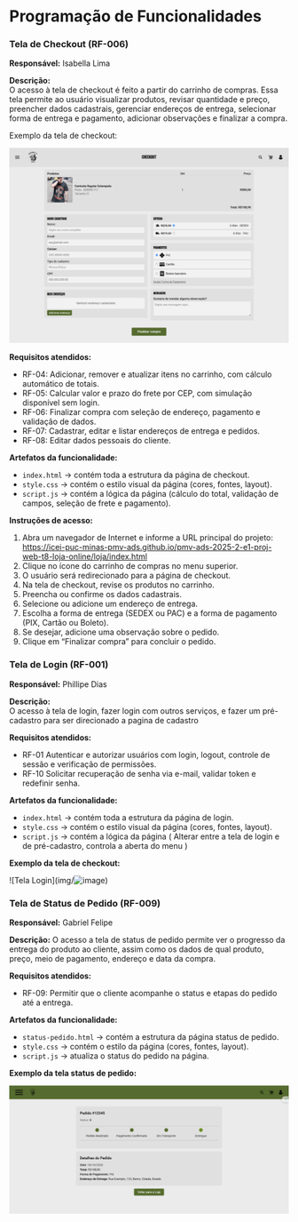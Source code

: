 # Programação de Funcionalidades

### Tela de Checkout (RF-006)  
**Responsável:** Isabella Lima

**Descrição:**  
O acesso à tela de checkout é feito a partir do carrinho de compras. Essa tela permite ao usuário visualizar produtos, revisar quantidade e preço, preencher dados cadastrais, gerenciar endereços de entrega, selecionar forma de entrega e pagamento, adicionar observações e finalizar a compra. 

Exemplo da tela de checkout:

![Tela Checkout](img/screencapture-checkout.png)

**Requisitos atendidos:**  
- RF-04: Adicionar, remover e atualizar itens no carrinho, com cálculo automático de totais.  
- RF-05: Calcular valor e prazo do frete por CEP, com simulação disponível sem login.  
- RF-06: Finalizar compra com seleção de endereço, pagamento e validação de dados.  
- RF-07: Cadastrar, editar e listar endereços de entrega e pedidos. 
- RF-08: Editar dados pessoais do cliente.  

**Artefatos da funcionalidade:**  
- `index.html` → contém toda a estrutura da página de checkout.  
- `style.css` → contém o estilo visual da página (cores, fontes, layout).  
- `script.js` → contém a lógica da página (cálculo do total, validação de campos, seleção de frete e pagamento).  

**Instruções de acesso:**  
1. Abra um navegador de Internet e informe a URL principal do projeto:  
https://icei-puc-minas-pmv-ads.github.io/pmv-ads-2025-2-e1-proj-web-t8-loja-online/loja/index.html
2. Clique no ícone do carrinho de compras no menu superior.  
3. O usuário será redirecionado para a página de checkout.  
4. Na tela de checkout, revise os produtos no carrinho.  
5. Preencha ou confirme os dados cadastrais.  
6. Selecione ou adicione um endereço de entrega.  
7. Escolha a forma de entrega (SEDEX ou PAC) e a forma de pagamento (PIX, Cartão ou Boleto).  
8. Se desejar, adicione uma observação sobre o pedido.  
9. Clique em “Finalizar compra” para concluir o pedido.


### Tela de Login (RF-001)  
**Responsável:** Phillipe Dias

**Descrição:**  
O acesso à tela de login, fazer login com outros serviços, e fazer um pré-cadastro para ser direcionado a pagina de cadastro

**Requisitos atendidos:** 
- RF-01	Autenticar e autorizar usuários com login, logout, controle de sessão e verificação de permissões.
- RF-10	Solicitar recuperação de senha via e-mail, validar token e redefinir senha.


**Artefatos da funcionalidade:**  
- `index.html` → contém toda a estrutura da página de login.  
- `style.css` → contém o estilo visual da página (cores, fontes, layout).  
- `script.js` → contém a lógica da página ( Alterar entre a tela de login e de pré-cadastro, controla a aberta do menu )


**Exemplo da tela de checkout:**

![Tela Login](img/<img width="1366" height="768" alt="image" src="https://github.com/user-attachments/assets/03f99be8-1149-4495-8a22-a6136410b6e9" />)


### Tela de Status de Pedido (RF-009)
**Responsável:** Gabriel Felipe

**Descrição:**
O acesso a tela de status de pedido permite ver o progresso da entrega do produto ao cliente, assim como os dados de qual produto, preço, meio de pagamento, endereço e data da compra.

**Requisitos atendidos:**
- RF-09: Permitir que o cliente acompanhe o status e etapas do pedido até a entrega.

**Artefatos da funcionalidade:**
- `status-pedido.html` → contém a estrutura da página status de pedido.
- `style.css` → contém o estilo da página (cores, fontes, layout).
- `script.js` → atualiza o status do pedido na página.

**Exemplo da tela status de pedido:**

![Tela status de pedido](img/capturaDeTelaStatusPedido.PNG)